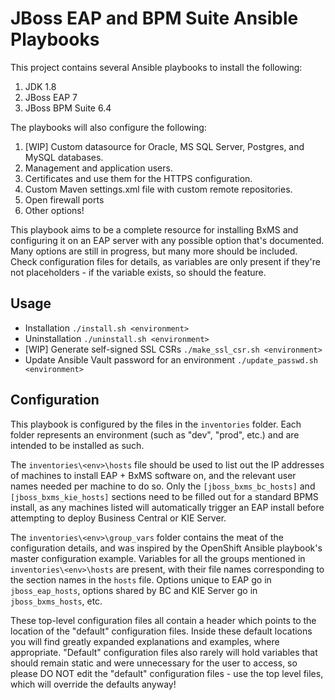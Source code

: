 # JBoss EAP and BPM Suite Ansible Playbooks

This project contains several Ansible playbooks to install the following:

1. JDK 1.8
2. JBoss EAP 7
3. JBoss BPM Suite 6.4

The playbooks will also configure the following:

1. [WIP] Custom datasource for Oracle, MS SQL Server, Postgres, and MySQL databases.
2. Management and application users.
3. Certificates and use them for the HTTPS configuration.
4. Custom Maven settings.xml file with custom remote repositories.
5. Open firewall ports
6. Other options!

This playbook aims to be a complete resource for installing BxMS and configuring it on an EAP server with any possible option that's documented. Many options are still in progress, but many more should be included. Check configuration files for details, as variables are only present if they're not placeholders - if the variable exists, so should the feature.

## Usage

- Installation `./install.sh <environment>`
- Uninstallation `./uninstall.sh <environment>`
- [WIP] Generate self-signed SSL CSRs `./make_ssl_csr.sh <environment>`
- Update Ansible Vault password for an environment `./update_passwd.sh <environment>`

## Configuration

This playbook is configured by the files in the `inventories` folder. Each folder represents an environment (such as "dev", "prod", etc.) and are intended to be installed as such.

The `inventories\<env>\hosts` file should be used to list out the IP addresses of machines to install EAP + BxMS software on, and the relevant user names needed per machine to do so. Only the `[jboss_bxms_bc_hosts]` and `[jboss_bxms_kie_hosts]` sections need to be filled out for a standard BPMS install, as any machines listed will automatically trigger an EAP install before attempting to deploy Business Central or KIE Server.

The `inventories\<env>\group_vars` folder contains the meat of the configuration details, and was inspired by the OpenShift Ansible playbook's master configuration example. Variables for all the groups mentioned in `inventories\<env>\hosts` are present, with their file names corresponding to the section names in the `hosts` file. Options unique to EAP go in `jboss_eap_hosts`, options shared by BC and KIE Server go in `jboss_bxms_hosts`, etc.

These top-level configuration files all contain a header which points to the location of the "default" configuration files. Inside these default locations you will find greatly expanded explanations and examples, where appropriate. "Default" configuration files also rarely will hold variables that should remain static and were unnecessary for the user to access, so please DO NOT edit the "default" configuration files - use the top level files, which will override the defaults anyway!
